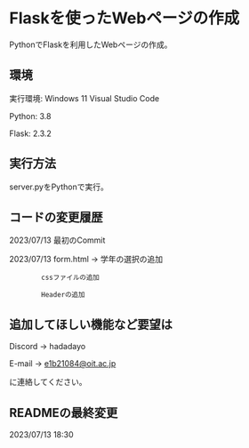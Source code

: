 # Flaskを使ったWebページの作成
PythonでFlaskを利用したWebページの作成。

## 環境
実行環境: Windows 11 Visual Studio Code

Python: 3.8

Flask: 2.3.2

## 実行方法
server.pyをPythonで実行。

## コードの変更履歴
2023/07/13  最初のCommit

2023/07/13  form.html -> 学年の選択の追加

            cssファイルの追加

            Headerの追加

## 追加してほしい機能など要望は
Discord -> hadadayo

E-mail -> e1b21084@oit.ac.jp    

に連絡してください。


## READMEの最終変更
2023/07/13 18:30